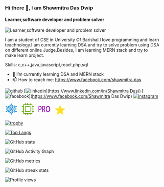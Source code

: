 ### Hi there 👋, I am Shawmitra Das Dwip
#### Learner,software developer and problem solver
![Learner,software developer and problem solver](https://scontent-sin6-2.xx.fbcdn.net/v/t39.30808-6/342199394_182054678035961_186045574249591736_n.jpg?_nc_cat=109&ccb=1-7&_nc_sid=52f669&_nc_eui2=AeHT2OGVsUypGcgKxmvX8uxx9GUJlXv6lbL0ZQmVe_qVsuHGUS8J8_ExRwYJ3jT8rpKErQvmrW-vur0njKnLqLps&_nc_ohc=qHtN0pyHiwMAX_ftDZX&_nc_ht=scontent-sin6-2.xx&oh=00_AfDz8eUfS_xzLl25sC6duktSLz3Rs9ItvXH7muP6y0w46A&oe=6517807C)

I am a student of CSE in University Of Barishal.I love programming and learn teachnology.I am currently learning DSA and try to solve problem using DSA on different online Judge.Besides, I am learning MERN stack and try to make learn project.

Skills: c,c++,java,javascript,react,php,sql

- 🌱 I’m currently learning DSA and MERN stack 
- 📫 How to reach me: https://www.facebook.com/shawmitra.das 


[<img src='https://cdn.jsdelivr.net/npm/simple-icons@3.0.1/icons/github.svg' alt='github' height='40'>](https://github.com/shAwmitrAcse134582)  [<img src='https://cdn.jsdelivr.net/npm/simple-icons@3.0.1/icons/linkedin.svg' alt='linkedin' height='40'>](https://www.linkedin.com/in/Shawmitra Das/)  [<img src='https://cdn.jsdelivr.net/npm/simple-icons@3.0.1/icons/facebook.svg' alt='facebook' height='40'>](https://www.facebook.com/Shawmitra Das Dwip)  [<img src='https://cdn.jsdelivr.net/npm/simple-icons@3.0.1/icons/instagram.svg' alt='instagram' height='40'>](https://www.instagram.com/shawmitradas/)  

<a href='https://archiveprogram.github.com/'><img src='https://raw.githubusercontent.com/acervenky/animated-github-badges/master/assets/acbadge.gif' width='40' height='40'></a> <a href='https://docs.github.com/en/developers'><img src='https://raw.githubusercontent.com/acervenky/animated-github-badges/master/assets/devbadge.gif' width='40' height='40'></a> <a href='https://github.com/pricing'><img src='https://raw.githubusercontent.com/acervenky/animated-github-badges/master/assets/pro.gif' width='40' height='40'></a> <a href='https://stars.github.com/'><img src='https://raw.githubusercontent.com/acervenky/animated-github-badges/master/assets/starbadge.gif' width='35' height='35'></a> 

[![trophy](https://github-profile-trophy.vercel.app/?username=shAwmitrAcse134582)](https://github.com/ryo-ma/github-profile-trophy)

[![Top Langs](https://github-readme-stats.vercel.app/api/top-langs/?username=shAwmitrAcse134582)](https://github.com/anuraghazra/github-readme-stats)

![GitHub stats](https://github-readme-stats.vercel.app/api?username=shAwmitrAcse134582&show_icons=true)  

![GitHub Activity Graph](https://activity-graph.herokuapp.com/graph?username=shAwmitrAcse134582)  

![GitHub metrics](https://metrics.lecoq.io/shAwmitrAcse134582)  

![GitHub streak stats](https://streak-stats.demolab.com/?user=shAwmitrAcse134582)  

![Profile views](https://gpvc.arturio.dev/shAwmitrAcse134582)  
